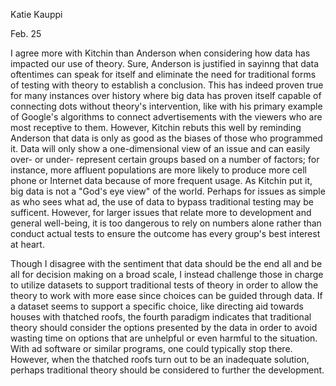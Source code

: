 Katie Kauppi

Feb. 25

I agree more with Kitchin than Anderson when considering how data has impacted our use of theory. Sure, Anderson is justified in sayinng that data oftentimes can speak for itself and eliminate the need for traditional forms of testing with theory to establish a conclusion. This has indeed proven true for many instances over history where big data has proven itself capable of connecting dots without theory's intervention, like with his primary example of Google's algorithms to connect advertisements with the viewers who are most receptive to them. However, Kitchin rebuts this well by reminding Anderson that data is only as good as the biases of those who programmed it. Data will only show a one-dimensional view of an issue and can easily over- or under- represent certain groups based on a number of factors; for instance, more affluent populations are more likely to produce more cell phone or Internet data because of more frequent usage. As Kitchin put it, big data is not a "God's eye view" of the world. Perhaps for issues as simple as who sees what ad, the use of data to bypass traditional testing may be sufficent. However, for larger issues that relate more to development and general well-being, it is too dangerous to rely on numbers alone rather than conduct actual tests to ensure the outcome has every group's best interest at heart. 

Though I disagree with the sentiment that data should be the end all and be all for decision making on a broad scale, I instead challenge those in charge to utilize datasets to support traditional tests of theory in order to allow the theory to work with more ease since choices can be guided through data. If a dataset seems to support a specific choice, like directing aid towards houses with thatched roofs, the fourth paradigm indicates that traditional theory should consider the options presented by the data in order to avoid wasting time on options that are unhelpful or even harmful to the situation. With ad software or similar programs, one could typically stop there. However, when the thatched roofs turn out to be an inadequate solution, perhaps traditional theory should be considered to further the development.
